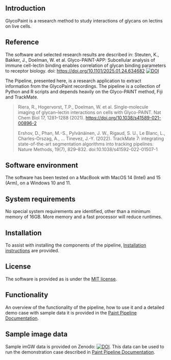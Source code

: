 ## Introduction

GlycoPaint is a research method to study interactions of glycans on lectins on live cells.

## Reference
The software and selected research results are described in:  Steuten, K., Bakker, J., Doelman, W.  et al. Glyco-PAINT-APP: Subcellular analysis of immune cell-lectin binding enables correlation of glycan binding parameters to receptor biology.  doi: https://doi.org/10.1101/2025.01.24.634682 [![DOI](https://img.shields.io/badge/bioRxiv-10.1101%2F2025.01.24.634682-blue)](https://doi.org/10.1101/2025.01.24.634682)

The Pipeline, presented here, is a research application to extract information from the GlycoPaint recordings. The pipeline is a collection of Python and R scripts and depends heavily on the Glyco-PAINT method, Fiji and TrackMate.

> Riera, R., Hogervorst, T.P., Doelman, W. et al. Single-molecule imaging of glycan–lectin interactions on cells with Glyco-PAINT. Nat Chem Biol 17, 1281–1288 (2021). https://doi.org/10.1038/s41589-021-00896-2
> 
> Ershov, D., Phan, M.-S., Pylvänäinen, J. W., Rigaud, S. U., Le Blanc, L., Charles-Orszag, A., … Tinevez, J.-Y. (2022).
TrackMate 7: integrating state-of-the-art segmentation algorithms into tracking pipelines. Nature Methods, 19(7),
829–832. doi:10.1038/s41592-022-01507-1

## Software environment 
The software has been tested on a MacBook with MacOS 14 (Intel) and 15 (Arm), on a Windows 10 and 11. 

## System requirements
No special system requirements are identified, other than a minimum memory of 16GB. More memory and a fast processor will reduce runtimes. 

## Installation
To assist with installing the components of the pipeline, [Installation instructions](doc/Installation.md) are provided.

## License
The software is provided as is under the [MIT license](LICENSE).

## Functionality
An overview of the functionality of the pipeline, how to use it and a detailed demo case with sample data it is provided in the [Paint Pipeline Documentation](doc/Paint_Pipeline_Documentation.md).

## Sample image data 
Sample imGW data is provided on Zenodo: [![DOI](https://zenodo.org/badge/DOI/10.5281/zenodo.14196381.svg)](https://doi.org/10.5281/zenodo.14196381). This data can be used to run the demonstration case described in [Paint Pipeline Documentation](doc/Paint_Pipeline_Documentation.md).